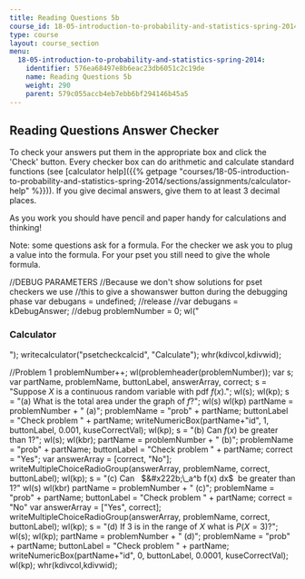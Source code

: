 ```yaml
---
title: Reading Questions 5b
course_id: 18-05-introduction-to-probability-and-statistics-spring-2014
type: course
layout: course_section
menu:
  18-05-introduction-to-probability-and-statistics-spring-2014:
    identifier: 576ea68497e8b6eac23db6051c2c19de
    name: Reading Questions 5b
    weight: 290
    parent: 579c055accb4eb7ebb6bf294146b45a5
---
```

Reading Questions Answer Checker
--------------------------------

To check your answers put them in the appropriate box and click the 'Check' button. Every checker box can do arithmetic and calculate standard functions (see [calculator help]({{% getpage "courses/18-05-introduction-to-probability-and-statistics-spring-2014/sections/assignments/calculator-help" %}})). If you give decimal answers, give them to at least 3 decimal places.

As you work you should have pencil and paper handy for calculations and thinking!

Note: some questions ask for a formula. For the checker we ask you to plug a value into the formula. For your pset you still need to give the whole formula.

//DEBUG PARAMETERS //Because we don't show solutions for pset checkers we use //this to give a showanswer button during the debugging phase var debugans = undefined; //release //var debugans = kDebugAnswer; //debug problemNumber = 0; wl("<h3>Calculator</h3>"); writecalculator("psetcheckcalcid", "Calculate"); whr(kdivcol,kdivwid);

//Problem 1 problemNumber++; wl(problemheader(problemNumber)); var s; var partName, problemName, buttonLabel, answerArray, correct; s = "Suppose $X$ is a continuous random variable with pdf $f(x)$."; wl(s); wl(kp); s = "(a) What is the total area under the graph of $f$?"; wl(s) wl(kp) partName = problemNumber + " (a)"; problemName = "prob" + partName; buttonLabel = "Check problem " + partName; writeNumericBox(partName+"id", 1, buttonLabel, 0.001, kuseCorrectVal); wl(kp); s = "(b) Can $f(x)$ be greater than 1?"; wl(s); wl(kbr); partName = problemNumber + " (b)"; problemName = "prob" + partName; buttonLabel = "Check problem " + partName; correct = "Yes"; var answerArray = \[correct, "No"\]; writeMultipleChoiceRadioGroup(answerArray, problemName, correct, buttonLabel); wl(kp); s = "(c) Can &nbsp; $&#x222b;\_a^b f(x) dx$ &nbsp;be greater than 1?" wl(s) wl(kbr) partName = problemNumber + " (c)"; problemName = "prob" + partName; buttonLabel = "Check problem " + partName; correct = "No" var answerArray = \["Yes", correct\]; writeMultipleChoiceRadioGroup(answerArray, problemName, correct, buttonLabel); wl(kp); s = "(d) If 3 is in the range of $X$ what is $P(X=3)$?"; wl(s); wl(kp); partName = problemNumber + " (d)"; problemName = "prob" + partName; buttonLabel = "Check problem " + partName; writeNumericBox(partName+"id", 0, buttonLabel, 0.0001, kuseCorrectVal); wl(kp); whr(kdivcol,kdivwid);